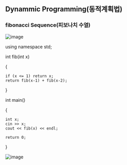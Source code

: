 ## Dynammic Programming(동적계획법)
### fibonacci Sequence(피보나치 수열)
![image](https://github.com/user-attachments/assets/90a77f3f-f322-4c21-94b2-b6a7b4fa6c74)

using namespace std;

int fib(int x)

{

    if (x <= 1) return x;
    return fib(x-1) + fib(x-2);
    
}

int main()

{

    int x;
    cin >> x;
    cout << fib(x) << endl;

    return 0;
}

![image](https://github.com/user-attachments/assets/bf827920-d348-4cb6-8ca9-206e51a745ff)
